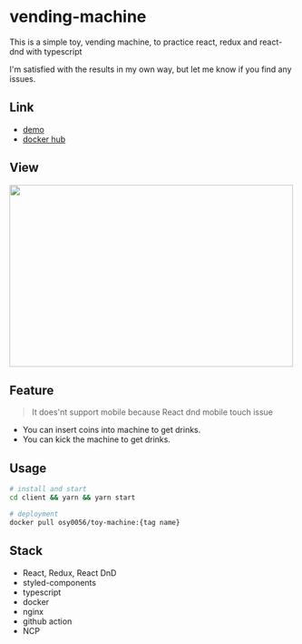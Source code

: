 # vending-machine

This is a simple toy, vending machine, to practice react, redux and react-dnd with typescript

I'm satisfied with the results in my own way, but let me know if you find any issues.

## Link

* [demo](http://49.50.172.181/)
* [docker hub](https://hub.docker.com/repository/registry-1.docker.io/osy0056/vending-machine/tags?page=1&ordering=last_updated)

## View

<div style="display: flex;">
  <img src="https://user-images.githubusercontent.com/46865281/109119678-5c233180-7788-11eb-9715-618697d987b3.png" width="500px;" height="320px;">
</div>

## Feature

> It does'nt support mobile because React dnd mobile touch issue

* You can insert coins into machine to get drinks.
* You can kick the machine to get drinks.

## Usage

```bash
# install and start
cd client && yarn && yarn start

# deployment
docker pull osy0056/toy-machine:{tag name}
```

## Stack

* React, Redux, React DnD
* styled-components
* typescript
* docker
* nginx
* github action
* NCP
